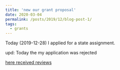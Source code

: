 ```yaml
---
title: 'new our grant proposal'
date: 2020-03-04
permalink: /posts/2019/12/blog-post-1/
tags:
  - grants
---
```


Today (2019-12-28) I applied for a state assignment.

upd: Today the my application was rejected

[here received reviews](http://yudinev.github.io/files/reviews.pdf)
